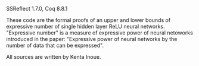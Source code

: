 SSReflect 1.7.0,
Coq 8.8.1

These code are the formal proofs of an upper and lower bounds of expressive number of single hidden layer ReLU neural networks.
"Expressive number" is a measure of expressive power of neural netoworks introduced in the paper: "Expressive power of neural networks by the number of data that can be expressed".

All sources are written by Kenta Inoue.
